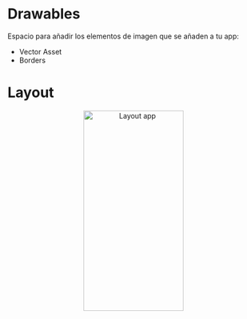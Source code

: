 # Drawables

Espacio para añadir los elementos de imagen que se añaden a tu app:

* Vector Asset
* Borders

# Layout
<p align="center">
<img src="https://github.com/josblax/AplicacionesMoviles/blob/main/Images/drawable.png" alt="Layout app" width="200" height="400">
</p>
